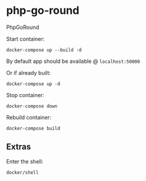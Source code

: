 # php-go-round

PhpGoRound

Start container:

```
docker-compose up --build -d
```

By default app should be available @ `localhost:50000`

Or if already built:

```
docker-compose up -d
```

Stop container:

```
docker-compose down
```

Rebuild container:

```
docker-compose build
```

## Extras

Enter the shell:

```
docker/shell
```
